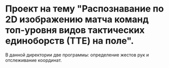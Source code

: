 # Проект на тему "Распознавание по 2D изображению матча команд топ-уровня видов тактических единоборств (ТТЕ) на поле".
В данной директории две программы: определение жестов рук и отслеживание координат.
